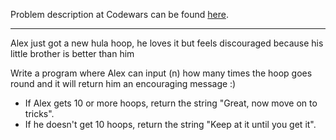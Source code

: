 Problem description at Codewars can be found
[here](https://www.codewars.com/kata/55cb632c1a5d7b3ad0000145/train/python).

-------------

Alex just got a new hula hoop, he loves it but feels discouraged because his little brother is
better than him
<br>

Write a program where Alex can input (n) how many times the hoop goes round and it will return him
an encouraging message :)
- If Alex gets 10 or more hoops, return the string "Great, now move on to tricks".
- If he doesn't get 10 hoops, return the string "Keep at it until you get it".

